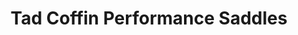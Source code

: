 ---
title: "Tad Coffin Performance Saddles"
url: /warren/tad-coffin-performance-saddles/
shop: fishing
---